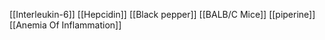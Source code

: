 [[Interleukin-6]]
[[Hepcidin]]
[[Black pepper]]
[[BALB/C Mice]]
[[piperine]]
[[Anemia Of Inflammation]]
